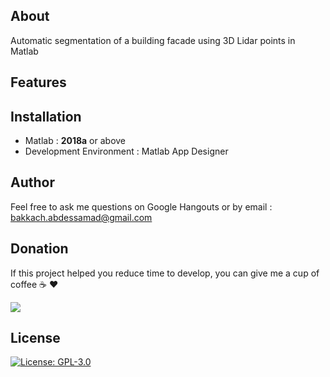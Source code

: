 ## About
Automatic segmentation of a building facade using 3D Lidar points in Matlab
## Features

## Installation
- Matlab : **2018a** or above
- Development Environment : Matlab App Designer
## Author
Feel free to ask me questions on Google Hangouts or by email : bakkach.abdessamad@gmail.com
## Donation
If this project helped you reduce time to develop, you can give me a cup of coffee :coffee: :heart:

[![](https://img.shields.io/badge/Paypal-Donate-red.svg)](http://paypal.me/sambakk)

## License

[![License: GPL-3.0](https://img.shields.io/badge/License-GPLv3-blue.svg)](https://github.com/sambakk/facade-3d-lidar-modeling/blob/master/LICENSE)    



